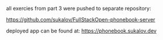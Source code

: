 all exercies from part 3 were pushed to separate repository:

https://github.com/sukalov/FullStackOpen-phonebook-server

deployed app can be found at:
https://phonebook.sukalov.dev